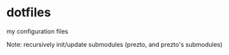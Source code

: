 dotfiles
========

my configuration files

Note: recursively init/update submodules (prezto, and prezto's
submodules)
